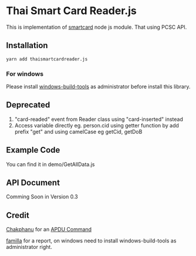 # Thai Smart Card Reader.js
This is implementation of [smartcard](https://github.com/tomkp/smartcard) node js module. That using PCSC API.

## Installation
```
yarn add thaismartcardreader.js
```
### For windows
Please install [windows-build-tools](https://www.npmjs.com/package/windows-build-tools) as administrator before install this library.

## Deprecated
1. "card-readed" event from Reader class using "card-inserted" instead
2. Access variable directly eg. person.cid using getter function by add prefix "get" and using camelCase eg getCid, getDoB

## Example Code
You can find it in demo/GetAllData.js

## API Document
Comming Soon in Version 0.3

## Credit
[Chakphanu](https://github.com/chakphanu) for an [APDU Command](https://github.com/chakphanu/ThaiNationalIDCard/blob/master/APDU.md)


[familla](https://github.com/familla) for a report, on windows need to install windows-build-tools as administrator right.
